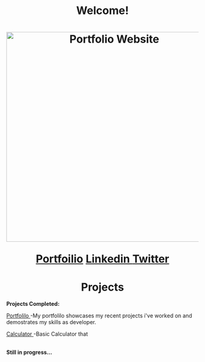 <h1 align="center"> Welcome! </h1>
<h1 align="center"><img src= "https://user-images.githubusercontent.com/34294040/200968607-f6903540-87af-4187-9cbd-274cfb84e748.JPG" width= "550" alt="Portfolio Website">
  <p> <a href = "https://kobeshelby.com/"> Portfoilio</a> <a href = "https://www.linkedin.com/in/kobe-shelby-032863128/"> Linkedin </a> <a href = "https://twitter.com/Kobe04Shelby"> Twitter </a></p>
<h1 align="center"> Projects </h1>
<p><b>Projects Completed:</b></p>
  <p> <a href = "https://kobeshelby.com/"> Portfolilo </a> -My portfolilo showcases my recent projects i've worked on and demostrates my skills as developer.   
  <p> <a href = "https://github.com/Kobe040102/Calculator-Project"> Calculator </a> -Basic Calculator that  
  <br></br>
  <p><b>Still in progress...</b></p>
  <p> <a href = "
  
    
 
  
  
